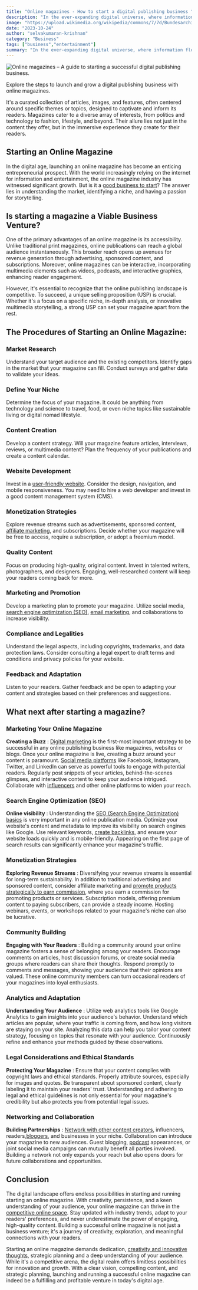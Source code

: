 ```yaml
---
title: "Online magazines - How to start a digital publishing business "
description: "In the ever-expanding digital universe, where information flows ceaselessly, magazines have managed to retain their unique charm. But what exactly is"
image: "https://upload.wikimedia.org/wikipedia/commons/7/7d/Bundesarchiv_B_145_Bild-F079099-0023%2C_G%C3%B6ttingen%2C_Schreibwarengesch%C3%A4ft.jpg"
date: "2023-10-24"
author: "selvakumaran-krishnan"
category: "Business"
tags: ["business","entertainment"]
summary: "In the ever-expanding digital universe, where information flows ceaselessly, magazines have managed to retain their unique charm. But what exactly is a magazine? Beyond its physical manifestation as glossy pages bound together, a magazine is a window into a world of ideas, stories, and expertise."
---
```


![Online magazines – A guide to starting a successful digital publishing business.](https://upload.wikimedia.org/wikipedia/commons/7/7d/Bundesarchiv_B_145_Bild-F079099-0023%2C_G%C3%B6ttingen%2C_Schreibwarengesch%C3%A4ft.jpg "How to Start a Digital Publishing Business with Online Magazines")

Explore the steps to launch and grow a digital publishing business with online magazines.

It's a curated collection of articles, images, and features, often centered around specific themes or topics, designed to captivate and inform its readers. Magazines cater to a diverse array of interests, from politics and technology to fashion, lifestyle, and beyond. Their allure lies not just in the content they offer, but in the immersive experience they create for their readers.

Starting an Online Magazine
---------------------------

In the digital age, launching an online magazine has become an enticing entrepreneurial prospect. With the world increasingly relying on the internet for information and entertainment, the online magazine industry has witnessed significant growth. But is it a [good business to start](https://www.wikimint.com/best-online-business-ideas)? The answer lies in understanding the market, identifying a niche, and having a passion for storytelling.

Is starting a magazine a Viable Business Venture?
-------------------------------------------------

One of the primary advantages of an online magazine is its accessibility. Unlike traditional print magazines, online publications can reach a global audience instantaneously. This broader reach opens up avenues for revenue generation through advertising, sponsored content, and subscriptions. Moreover, online magazines can be interactive, incorporating multimedia elements such as videos, podcasts, and interactive graphics, enhancing reader engagement.

However, it's essential to recognize that the online publishing landscape is competitive. To succeed, a unique selling proposition (USP) is crucial. Whether it's a focus on a specific niche, in-depth analysis, or innovative multimedia storytelling, a strong USP can set your magazine apart from the rest.

The Procedures of Starting an Online Magazine:
----------------------------------------------

### Market Research

Understand your target audience and the existing competitors. Identify gaps in the market that your magazine can fill. Conduct surveys and gather data to validate your ideas.

### Define Your Niche

Determine the focus of your magazine. It could be anything from technology and science to travel, food, or even niche topics like sustainable living or digital nomad lifestyle.

### Content Creation

Develop a content strategy. Will your magazine feature articles, interviews, reviews, or multimedia content? Plan the frequency of your publications and create a content calendar.

### Website Development

Invest in a [user-friendly website](https://developer.wikimint.com/what-is-website-amazing-facts-need-to). Consider the design, navigation, and mobile responsiveness. You may need to hire a web developer and invest in a good content management system (CMS).

### Monetization Strategies

Explore revenue streams such as advertisements, sponsored content, [affiliate marketing](https://www.wikimint.com/affiliate-marketing-business-easy-steps), and subscriptions. Decide whether your magazine will be free to access, require a subscription, or adopt a freemium model.

### Quality Content

Focus on producing high-quality, original content. Invest in talented writers, photographers, and designers. Engaging, well-researched content will keep your readers coming back for more.

### Marketing and Promotion

Develop a marketing plan to promote your magazine. Utilize social media, [search engine optimization (SEO)](https://developer.wikimint.com/important-seo-techniques-to-increase), [email marketing](https://www.wikimint.com/email-marketing-strategy), and collaborations to increase visibility.

### Compliance and Legalities

Understand the legal aspects, including copyrights, trademarks, and data protection laws. Consider consulting a legal expert to draft terms and conditions and privacy policies for your website.

### Feedback and Adaptation

Listen to your readers. Gather feedback and be open to adapting your content and strategies based on their preferences and suggestions.

What next after starting a magazine?
------------------------------------

### Marketing Your Online Magazine

**Creating a Buzz** : [Digital marketing](http://www.wikimint.com/digital-marketing-strategy) is the first-most important strategy to be successful in any online publishing business like magazines, websites or blogs. Once your online magazine is live, creating a buzz around your content is paramount. [Social media platforms](https://developer.wikimint.com/top-social-media-networking-sites) like Facebook, Instagram, Twitter, and LinkedIn can serve as powerful tools to engage with potential readers. Regularly post snippets of your articles, behind-the-scenes glimpses, and interactive content to keep your audience intrigued. Collaborate with [influencers](http://www.wikimint.com/social-media-influencer-make-money-online) and other online platforms to widen your reach.

### Search Engine Optimization (SEO)

**Online visibility** : Understanding the [SEO (Search Engine Optimization) basics](https://developer.wikimint.com/basics-of-seo-search-engine) is very important in any online publication media. Optimize your website's content and metadata to improve its visibility on search engines like Google. Use relevant keywords, [create backlinks](https://developer.wikimint.com/create-high-quality-backlinks-ethical), and ensure your website loads quickly and is mobile-friendly. Appearing on the first page of search results can significantly enhance your magazine's traffic.

### Monetization Strategies

**Exploring Revenue Streams** : Diversifying your revenue streams is essential for long-term sustainability. In addition to traditional advertising and sponsored content, consider affiliate marketing and [promote products strategically to earn commission](https://www.wikimint.com/promote-affiliate-products), where you earn a commission for promoting products or services. Subscription models, offering premium content to paying subscribers, can provide a steady income. Hosting webinars, events, or workshops related to your magazine's niche can also be lucrative.

### Community Building

**Engaging with Your Readers** : Building a community around your online magazine fosters a sense of belonging among your readers. Encourage comments on articles, host discussion forums, or create social media groups where readers can share their thoughts. Respond promptly to comments and messages, showing your audience that their opinions are valued. These online community members can turn occasional readers of your magazines into loyal enthusiasts.

### Analytics and Adaptation

**Understanding Your Audience** : Utilize web analytics tools like Google Analytics to gain insights into your audience's behavior. Understand which articles are popular, where your traffic is coming from, and how long visitors are staying on your site. Analyzing this data can help you tailor your content strategy, focusing on topics that resonate with your audience. Continuously refine and enhance your methods guided by these observations.

### Legal Considerations and Ethical Standards

**Protecting Your Magazine** : Ensure that your content complies with copyright laws and ethical standards. Properly attribute sources, especially for images and quotes. Be transparent about sponsored content, clearly labeling it to maintain your readers' trust. Understanding and adhering to legal and ethical guidelines is not only essential for your magazine's credibility but also protects you from potential legal issues.

### Networking and Collaboration

**Building Partnerships** : [Network with other content creators](http://www.wikimint.com/business-relationships-networking), influencers, readers,[bloggers](https://www.wikimint.com/start-blogging-make-money), and businesses in your niche. Collaboration can introduce your magazine to new audiences. Guest blogging, [podcast](https://app.wikimint.com/glossary/podcast) appearances, or joint social media campaigns can mutually benefit all parties involved. Building a network not only expands your reach but also opens doors for future collaborations and opportunities.

Conclusion
----------

The digital landscape offers endless possibilities in starting and running starting an online magazine. With creativity, persistence, and a keen understanding of your audience, your online magazine can thrive in the [competitive online space](https://revelationscb.gamerlaunch.com/users/blog/6319678/2306232/exploring-passive-income-profitable-ventures/?gid=464616). Stay updated with industry trends, adapt to your readers' preferences, and never underestimate the power of engaging, high-quality content. Building a successful online magazine is not just a business venture; it's a journey of creativity, exploration, and meaningful connections with your readers.

Starting an online magazine demands dedication, [creativity and innovative thoughts](https://www.wikimint.com/unlocking-power-of-creative-thinking), strategic planning and a deep understanding of your audience. While it's a competitive arena, the digital realm offers limitless possibilities for innovation and growth. With a clear vision, compelling content, and strategic planning, launching and running a successful online magazine can indeed be a fulfilling and profitable venture in today's digital age.